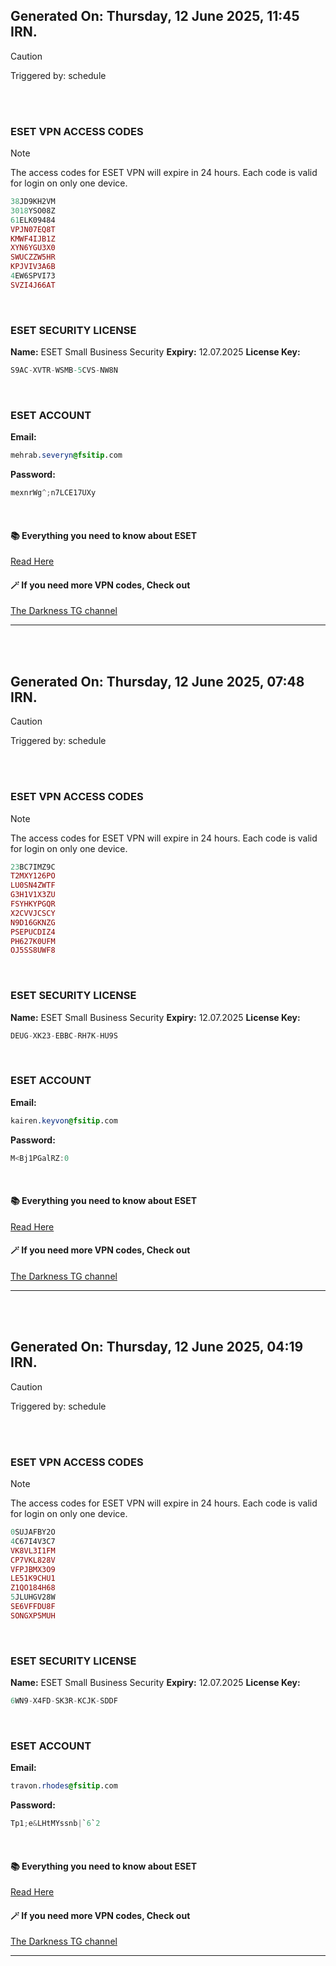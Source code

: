 ## Generated On: Thursday, 12 June 2025, 11:45 IRN.

> [!CAUTION]
> Triggered by: schedule

<br></br>

### ESET VPN ACCESS CODES

> [!NOTE]
> The access codes for ESET VPN will expire in 24 hours.
> Each code is valid for login on only one device.

```ruby
38JD9KH2VM
3018YSO08Z
61ELK09484
VPJN07EQ8T
KMWF4IJB1Z
XYN6YGU3X0
SWUCZZW5HR
KPJVIV3A6B
4EW6SPVI73
SVZI4J66AT
```

</br>

### ESET SECURITY LICENSE

**Name:** ESET Small Business Security
**Expiry:** 12.07.2025
**License Key:**

```POV-Ray SDL
S9AC-XVTR-WSMB-5CVS-NW8N
```

</br>

### ESET ACCOUNT

**Email:**

```CSS
mehrab.severyn@fsitip.com
```

**Password:**

```POV-Ray SDL
mexnrWg^;n7LCE17UXy
```

</br>

#### 📚 Everything you need to know about ESET

[Read Here](https://t.me/F_NiREvil/2113)

#### 🪄 If you need more VPN codes, Check out

[The Darkness TG channel](https://t.me/Eset_key_trial)

---

<br></br>

## Generated On: Thursday, 12 June 2025, 07:48 IRN.

> [!CAUTION]
> Triggered by: schedule

<br></br>

### ESET VPN ACCESS CODES

> [!NOTE]
> The access codes for ESET VPN will expire in 24 hours.
> Each code is valid for login on only one device.

```ruby
23BC7IMZ9C
T2MXY126PO
LU0SN4ZWTF
G3H1V1X3ZU
FSYHKYPGQR
X2CVVJCSCY
N9D16GKNZG
PSEPUCDIZ4
PH627K0UFM
OJ5SS8UWF8
```

</br>

### ESET SECURITY LICENSE

**Name:** ESET Small Business Security
**Expiry:** 12.07.2025
**License Key:**

```POV-Ray SDL
DEUG-XK23-EBBC-RH7K-HU9S
```

</br>

### ESET ACCOUNT

**Email:**

```CSS
kairen.keyvon@fsitip.com
```

**Password:**

```POV-Ray SDL
M<Bj1PGalRZ:0
```

</br>

#### 📚 Everything you need to know about ESET

[Read Here](https://t.me/F_NiREvil/2113)

#### 🪄 If you need more VPN codes, Check out

[The Darkness TG channel](https://t.me/Eset_key_trial)

---

<br></br>

## Generated On: Thursday, 12 June 2025, 04:19 IRN.

> [!CAUTION]
> Triggered by: schedule

<br></br>

### ESET VPN ACCESS CODES

> [!NOTE]
> The access codes for ESET VPN will expire in 24 hours.
> Each code is valid for login on only one device.

```ruby
0SUJAFBY2O
4C67I4V3C7
VK8VL3I1FM
CP7VKL828V
VFPJBMX3O9
LE51K9CHU1
Z1QO184H68
5JLUHGV28W
SE6VFFDU8F
SONGXP5MUH
```

</br>

### ESET SECURITY LICENSE

**Name:** ESET Small Business Security
**Expiry:** 12.07.2025
**License Key:**

```POV-Ray SDL
6WN9-X4FD-SK3R-KCJK-SDDF
```

</br>

### ESET ACCOUNT

**Email:**

```CSS
travon.rhodes@fsitip.com
```

**Password:**

```POV-Ray SDL
Tp1;e&LHtMYssnb|`6`2
```

</br>

#### 📚 Everything you need to know about ESET

[Read Here](https://t.me/F_NiREvil/2113)

#### 🪄 If you need more VPN codes, Check out

[The Darkness TG channel](https://t.me/Eset_key_trial)

---

<br></br>

